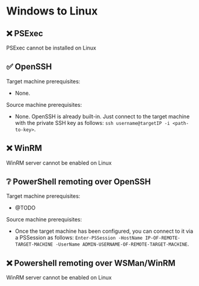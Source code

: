 # Windows to Linux

## ❌ PSExec

PSExec cannot be installed on Linux

## ✅ OpenSSH

Target machine prerequisites:

- None.

Source machine prerequisites:

- None. OpenSSH is already built-in. Just connect to the target machine with the private SSH key as follows: `ssh username@targetIP -i <path-to-key>`.

## ❌ WinRM

WinRM server cannot be enabled on Linux

## ❔ PowerShell remoting over OpenSSH

Target machine prerequisites:

- @TODO

Source machine prerequisites:

- Once the target machine has been configured, you can connect to it via a PSSession as follows: `Enter-PSSession -HostName IP-OF-REMOTE-TARGET-MACHINE -UserName ADMIN-USERNAME-OF-REMOTE-TARGET-MACHINE`.

## ❌ Powershell remoting over WSMan/WinRM

WinRM server cannot be enabled on Linux
